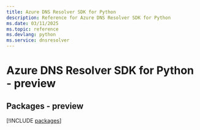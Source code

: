 ```yaml
---
title: Azure DNS Resolver SDK for Python
description: Reference for Azure DNS Resolver SDK for Python
ms.date: 03/11/2025
ms.topic: reference
ms.devlang: python
ms.service: dnsresolver
---
```

# Azure DNS Resolver SDK for Python - preview
## Packages - preview
[!INCLUDE [packages](dns-resolver-index.md)]